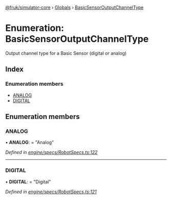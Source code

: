[@fruk/simulator-core](../README.md) › [Globals](../globals.md) › [BasicSensorOutputChannelType](basicsensoroutputchanneltype.md)

# Enumeration: BasicSensorOutputChannelType

Output channel type for a Basic Sensor (digital or analog)

## Index

### Enumeration members

* [ANALOG](basicsensoroutputchanneltype.md#analog)
* [DIGITAL](basicsensoroutputchanneltype.md#digital)

## Enumeration members

###  ANALOG

• **ANALOG**: = "Analog"

*Defined in [engine/specs/RobotSpecs.ts:122](https://github.com/FRUK-Simulator/SimulatorCore/blob/cdc4cfb/src/engine/specs/RobotSpecs.ts#L122)*

___

###  DIGITAL

• **DIGITAL**: = "Digital"

*Defined in [engine/specs/RobotSpecs.ts:121](https://github.com/FRUK-Simulator/SimulatorCore/blob/cdc4cfb/src/engine/specs/RobotSpecs.ts#L121)*
